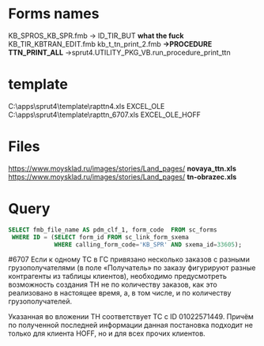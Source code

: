 # Forms names
KB_SPROS_KB_SPR.fmb -> ID_TIR_BUT __what the fuck__
KB_TIR_KBTRAN_EDIT.fmb
kb_t_tn_print_2.fmb
	**->PROCEDURE TTN_PRINT_ALL**
		->sprut4.UTILITY_PKG_VB.run_procedure_print_ttn

# template

C:\apps\sprut4\template\rapttn4.xls EXCEL_OLE
C:\apps\sprut4\template\rapttn_6707.xls EXCEL_OLE_HOFF

# Files
https://www.moysklad.ru/images/stories/Land_pages/ __novaya_ttn.xls__
https://www.moysklad.ru/images/stories/Land_pages/ __tn-obrazec.xls__

# Query

```sql
SELECT fmb_file_name AS pdm_clf_1, form_code  FROM sc_forms
 WHERE ID =	(SELECT form_id FROM sc_link_form_sxema
			 WHERE calling_form_code='KB_SPR' AND sxema_id=33605);
```

\#6707
Если к одному ТС в ГС привязано несколько заказов с разными грузополучателями (в поле «Получатель» по заказу фигурируют разные контрагенты из таблицы клиентов),  необходимо предусмотреть возможность создания ТН не по количеству заказов, как это реализовано в настоящее время, а, в том числе, и по количеству грузополучателей.
 
Указанная во вложении ТН соответствует ТС с ID 01022571449.
Причём по полученной последней информации данная постановка подходит не только для клиента HOFF, но и для всех прочих клиентов.
